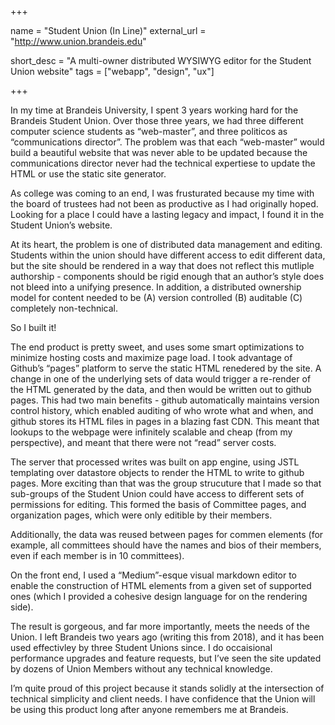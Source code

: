 +++

name = "Student Union (In Line)"
external_url = "http://www.union.brandeis.edu"

short_desc = "A multi-owner distributed WYSIWYG editor for the Student Union website"
tags = ["webapp", "design", "ux"]

+++

In my time at Brandeis University, I spent 3 years working hard for the Brandeis Student Union. Over those three years, we had three different computer science students as “web-master”, and three politicos as “communications director”.  The problem was that each “web-master” would build a beautiful website that was never able to be updated because the communications director never had the technical expertiese to update the HTML or use the static site generator.

As college was coming to an end, I was frusturated because my time with the board of trustees had not been as productive as I had originally hoped. Looking for a place I could have a lasting legacy and impact, I found it in the Student Union’s website.

At its heart, the problem is one of distributed data management and editing.  Students within the union should have different access to edit different data, but the site should be rendered in a way that does not reflect this mutliple authorship - components should be rigid enough that an author’s style does not bleed into a unifying presence.  In addition, a distributed ownership model for content needed to be (A) version controlled (B) auditable (C) completely non-technical.

So I built it! 

The end product is pretty sweet, and uses some smart optimizations to minimize hosting costs and maximize page load.  I took advantage of Github’s “pages” platform to serve the static HTML renedered by the site.  A change in one of the underlying sets of data would trigger a re-render of the HTML generated by the data, and then would be written out to github pages.  This had two main benefits - github automatically maintains version control history, which enabled auditing of who wrote what and when, and github stores its HTML files in pages in a blazing fast CDN. This meant that lookups to the webpage were infinitely scalable and cheap (from my perspective), and meant that there were not “read” server costs.

The server that processed writes was built on app engine, using JSTL templating over datastore objects to render the HTML to write to github pages.  More exciting than that was the group strucuture that I made so that sub-groups of the Student Union could have access to different sets of permissions for editing. This formed the basis of Committee pages, and organization pages, which were only editible by their members. 
 
Additionally, the data was reused between pages for commen elements (for example, all committees should have the names and bios of their members, even if each member is in 10 committees).

On the front end, I used a “Medium”-esque visual markdown editor to enable the construction of HTML elements from a given set of supported ones (which I provided a cohesive design language for on the rendering side).

The result is gorgeous, and far more importantly, meets the needs of the Union. I left Brandeis two years ago (writing this from 2018), and it has been used effectivley by three Student Unions since.  I do occaisional performance upgrades and feature requests, but I’ve seen the site updated by dozens of Union Members without any technical knowledge. 

I’m quite proud of this project because it stands solidly at the intersection of technical simplicity and client needs. I have confidence that the Union will be using this product long after anyone remembers me at Brandeis. 

